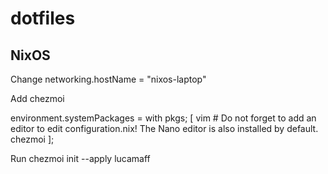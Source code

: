 # dotfiles

## NixOS

Change
networking.hostName = "nixos-laptop"

Add chezmoi

environment.systemPackages = with pkgs; [
    vim # Do not forget to add an editor to edit configuration.nix! The Nano editor is also installed by default.
    chezmoi
  ];

Run
chezmoi init --apply lucamaff
